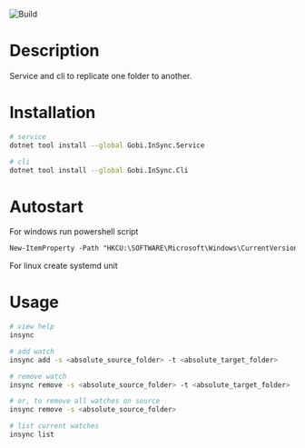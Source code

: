
![Build](https://github.com/gobixm/insync/workflows/Build/badge.svg?branch=master)

# Description

Service and cli to replicate one folder to another.

# Installation
```bash
# service
dotnet tool install --global Gobi.InSync.Service

# cli
dotnet tool install --global Gobi.InSync.Cli
```

# Autostart
For windows run powershell script
```ps
New-ItemProperty -Path "HKCU:\SOFTWARE\Microsoft\Windows\CurrentVersion\Run" -Name "insyncd" -Value "c:\Users\'user name'\.dotnet\tools\insyncd.exe"  -PropertyType "String"
```
For linux create systemd unit

# Usage
```bash
# view help
insync

# add watch
insync add -s <absolute_source_folder> -t <absolute_target_folder>

# remove watch
insync remove -s <absolute_source_folder> -t <absolute_target_folder>

# or, to remove all watches on source
insync remove -s <absolute_source_folder>

# list current watches
insync list
```